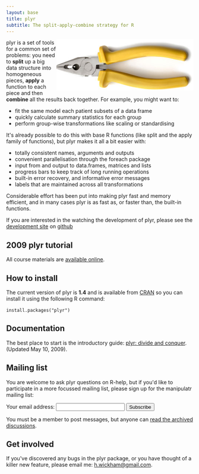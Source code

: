 ```yaml
---
layout: base
title: plyr
subtitle: The split-apply-combine strategy for R
---
```


<img src="pliers.jpg" width="369" height="137" align="right" />

plyr is a set of tools for a common set of problems: you need to __split__ up a big data structure into homogeneous pieces, __apply__ a function to each piece and then __combine__ all the results back together. For example, you might want to:

* fit the same model each patient subsets of a data frame
* quickly calculate summary statistics for each group
* perform group-wise transformations like scaling or standardising

It's already possible to do this with base R functions (like split and the apply family of functions), but plyr makes it all a bit easier with:

* totally consistent names, arguments and outputs
* convenient parallelisation through the foreach package
* input from and output to data.frames, matrices and lists
* progress bars to keep track of long running operations
* built-in error recovery, and informative error messages
* labels that are maintained across all transformations

Considerable effort has been put into making plyr fast and memory efficient, and in many cases plyr is as fast as, or faster than, the built-in functions.

If you are interested in the watching the development of plyr, please see the [development site](http://github.com/hadley/plyr) on [github](http://github.com)

## 2009 plyr tutorial

All course materials are [available online](09-user/).

## How to install

The current version of plyr is __1.4__ and is available from [CRAN](http://cran.r-project.org/web/packages/plyr/) so you can install it using the following R command:

    install.packages("plyr")

## Documentation

The best place to start is the introductory guide: [plyr: divide and conquer](plyr-intro-090510.pdf).  (Updated May 10, 2009).

## Mailing list

You are welcome to ask plyr questions on R-help, but if you'd like to participate in a more focussed mailing list, please sign up for the manipulatr mailing list:

<form action="http://groups.google.com/group/manipulatr/boxsubscribe">
  Your email address: <input type="text" name="email" /> <input type="submit" value="Subscribe" />
</form>

You must be a member to post messages, but anyone can [read the archived discussions](http://groups.google.com/group/manipulatr).

## Get involved

If you've discovered any bugs in the plyr package, or you have thought of a killer new feature, please email me: [h.wickham@gmail.com](mailto:h.wickham@gmail.com).